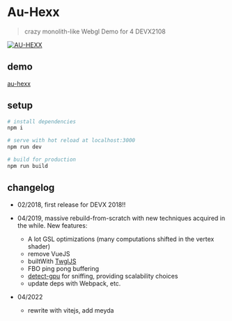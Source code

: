# Au-Hexx

> crazy monolith-like Webgl Demo for 4 DEVX2108

[![AU-HEXX](https://spleennooname.github.io/au-hexx/au.png)](http://devx.ddd.it/en/experiment/5 "Au Hexx")

## demo

[au-hexx](https://au-hexx.surge.sh/)

## setup

``` bash
# install dependencies
npm i

# serve with hot reload at localhost:3000
npm run dev

# build for production
npm run build
```

## changelog

* 02/2018, first release for DEVX 2018!!

* 04/2019, massive rebuild-from-scratch with new techniques acquired in the while. New features:
  * A lot GSL optimizations (many computations shifted in the vertex shader)
  * remove VueJS
  * builtWith [TwglJS](http://twgljs.org)
  * FBO ping pong buffering
  * [detect-gpu](https://www.npmjs.com/package/detect-gpu) for sniffing, providing scalability choices
  * update deps with Webpack, etc.

* 04/2022
  * rewrite with vitejs, add meyda
